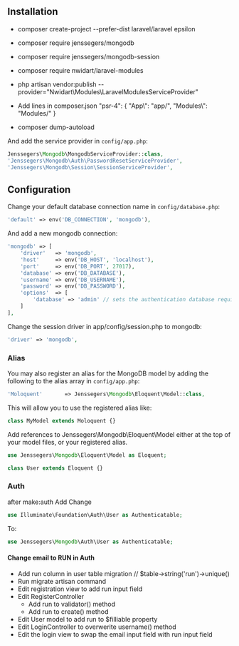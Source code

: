 
## Installation

- composer create-project --prefer-dist laravel/laravel epsilon

- composer require jenssegers/mongodb

- composer require jenssegers/mongodb-session

- composer require nwidart/laravel-modules
- php artisan vendor:publish --provider="Nwidart\Modules\LaravelModulesServiceProvider"

* Add lines in composer.json 
        "psr-4": {
            "App\\": "app/",
            "Modules\\": "Modules/"
        }
- composer dump-autoload


And add the service provider in `config/app.php`:

```php
Jenssegers\Mongodb\MongodbServiceProvider::class,
'Jenssegers\Mongodb\Auth\PasswordResetServiceProvider',
'Jenssegers\Mongodb\Session\SessionServiceProvider',
```


Configuration
-------------

Change your default database connection name in `config/database.php`:

```php
'default' => env('DB_CONNECTION', 'mongodb'),
```

And add a new mongodb connection:

```php
'mongodb' => [
    'driver'   => 'mongodb',
    'host'     => env('DB_HOST', 'localhost'),
    'port'     => env('DB_PORT', 27017),
    'database' => env('DB_DATABASE'),
    'username' => env('DB_USERNAME'),
    'password' => env('DB_PASSWORD'),
    'options'  => [
        'database' => 'admin' // sets the authentication database required by mongo 3
    ]
],
```

Change the session driver in app/config/session.php to mongodb:

```php
'driver' => 'mongodb',
```

### Alias

You may also register an alias for the MongoDB model by adding the following to the alias array in `config/app.php`:

```php
'Moloquent'       => Jenssegers\Mongodb\Eloquent\Model::class,
```

This will allow you to use the registered alias like:

```php
class MyModel extends Moloquent {}
```

Add references to Jenssegers\Mongodb\Eloquent\Model either at the top of your model files, or your registered alias.

```php
use Jenssegers\Mongodb\Eloquent\Model as Eloquent;

class User extends Eloquent {}
```


### Auth
after make:auth
Add 
Change 
```php 
use Illuminate\Foundation\Auth\User as Authenticatable;
```

To: 
```php
use Jenssegers\Mongodb\Auth\User as Authenticatable;
```


#### Change email to RUN in Auth

* Add run column in user table migration // $table->string('run')->unique()
* Run migrate artisan command
* Edit registration view to add run input field
* Edit RegisterController
	* Add run to validator() method
	* Add run to create() method
* Edit User model to add run to $filliable property
* Edit LoginController to overwerite username() method
* Edit the login view to swap the email input field with run input field
